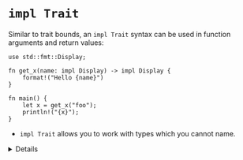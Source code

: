 # `impl Trait`

Similar to trait bounds, an `impl Trait` syntax can be used in function
arguments and return values:

```rust,editable
use std::fmt::Display;

fn get_x(name: impl Display) -> impl Display {
    format!("Hello {name}")
}

fn main() {
    let x = get_x("foo");
    println!("{x}");
}
```

* `impl Trait` allows you to work with types which you cannot name.

<details>

The meaning of `impl Trait` is a bit different in the different positions.

* For a parameter, `impl Trait` is like an anonymous generic parameter with a trait bound.

* For a return type, it means that the return type is some concrete type that implements the trait,
  without naming the type. This can be useful when you don't want to expose the concrete type in a
  public API.

  Inference is hard in return position. A function returning `impl Foo` picks
  the concrete type it returns, without writing it out in the source. A function
  returning a generic type like `collect<B>() -> B` can return any type
  satisfying `B`, and the caller may need to choose one, such as with `let x:
  Vec<_> = foo.collect()` or with the turbofish, `foo.collect::<Vec<_>>()`.

This example is great, because it uses `impl Display` twice. It helps to explain that
nothing here enforces that it is _the same_ `impl Display` type. If we used a single 
`T: Display`, it would enforce the constraint that input `T` and return `T` type are the same type.
It would not work for this particular function, as the type we expect as input is likely not
what `format!` returns. If we wanted to do the same via `: Display` syntax, we'd need two
independent generic parameters.

</details>